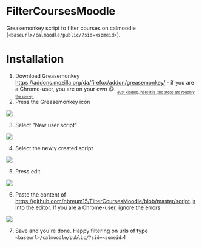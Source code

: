 # FilterCoursesMoodle
Greasemonkey script to filter courses on calmoodle (`<baseurl>/calmoodle/public/?sid=<someid>`).

# Installation
1. Download Greasemonkey https://addons.mozilla.org/da/firefox/addon/greasemonkey/ - if you are a Chrome-user, you are on your own :smiley:. <sub><sub>[Just kidding, here it is (the steps are roughly the same).](https://chrome.google.com/webstore/detail/tampermonkey/dhdgffkkebhmkfjojejmpbldmpobfkfo)</sub></sub>
2. Press the Greasemonkey icon 

![](https://i.imgur.com/gKm2pdK.png)

3. Select "New user script"

![](https://i.imgur.com/fXY2hC5.png)

4. Select the newly created script 

![](https://i.imgur.com/VKBRZdG.png)

5. Press edit

![](https://i.imgur.com/kBALmQg.png)

6. Paste the content of https://github.com/nbreum15/FilterCoursesMoodle/blob/master/script.js into the editor. If you are a Chrome-user, ignore the errors.

![](https://i.imgur.com/DywxGHu.png)

7. Save and you're done. Happy filtering on urls of type `<baseurl>/calmoodle/public/?sid=<someid>`!
